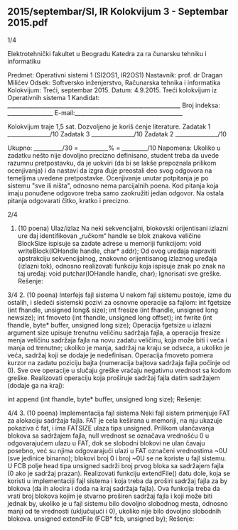 2015/septembar/SI, IR Kolokvijum 3 - Septembar 2015.pdf
--------------------------------------------------------------------------------


1/4

Elektrotehnički fakultet u Beogradu
Katedra za ra
čunarsku tehniku i informatiku

Predmet: Operativni sistemi 1 (SI2OS1, IR2OS1)
Nastavnik:   prof. dr Dragan Milićev
Odsek: Softversko inženjerstvo, Računarska tehnika i informatika
Kolokvijum: Treći, septembar 2015.
Datum: 4.9.2015.
Treći kolokvijum iz Operativnih sistema 1
Kandidat:
     _____________________________________________________________
Broj indeksa: ________________  E-mail:______________________________________

Kolokvijum traje 1,5 sat. Dozvoljeno je koriš
ćenje literature.
Zadatak 1 _______________/10   Zadatak 3 _______________/10
Zadatak 2 _______________/10

Ukupno: __________/30 = __________% = _________/10
Napomena:    Ukoliko  u  zadatku  nešto  nije  dovoljno  precizno  definisano,  student  treba  da
uvede razumnu pretpostavku, da je uokviri (da bi se lakše prepoznala prilikom ocenjivanja) i
da  nastavi  da  izgra
đuje  preostali  deo  svog  odgovora  na  temeljima  uvedene  pretpostavke.
Ocenjivanje  unutar  potpitanja  je  po  sistemu  "sve  ili  ništa",  odnosno  nema  parcijalnih  poena.
Kod  pitanja  koja  imaju  ponuđene  odgovore  treba samo  zaokružiti  jedan  odgovor.  Na  ostala
pitanja odgovarati čitko, kratko i precizno.


2/4
1. (10 poena) Ulaz/izlaz
Na  neki  sekvencijalni,  blokovski  orijentisani  izlazni  ure
đaj  identifikovan  „ručkom“ handle
se blok znakova veličine BlockSize ispisuje sa zadate adrese u memoriji funkcijom:
void writeBlock(IOHandle handle, char* addr);
Od   ovog   uređaja   napraviti   apstrakciju  sekvencijalnog,  znakovno orijentisanog  izlaznog
uređaja (izlazni tok), odnosno realizovati funkciju koja ispisuje znak po znak na taj uređaj:
void putchar(IOHandle handle, char);
Ignorisati sve greške.
Rešenje:

3/4
2. (10 poena) Interfejs fajl sistema
U nekom fajl sistemu postoje, izme
đu ostalih, i sledeći sistemski pozivi za osnovne operacije
sa fajlom:
int fgetsize  (int fhandle, unsigned long& size);
int fresize   (int fhandle, unsigned long newsize);
int fmoveto   (int fhandle, unsigned long offset);
int fwrite    (int fhandle, byte* buffer, unsigned long size);
Operacija fgetsize  u  izlazni  argument size  upisuje  trenutnu  veličinu  sadržaja  fajla,  a
operacija
fresize menja veličinu sadržaja fajla na novu zadatu veličinu, koja može biti i veća
i  manja  od  trenutne;  ukoliko  je  manja,  sadržaj  na  kraju  se  odseca,  a  ukoliko  je  veća,  sadržaj
koji  se  dodaje  je  nedefinisan.  Operacija fmoveto  pomera  kurzor  na  zadatu  poziciju  bajta
(numeracija  bajtova  sadržaja  fajla  počinje  od  0).  Sve  ove  operacije  u  slučaju  greške  vraćaju
negativnu vrednost sa kodom greške.
Realizovati operaciju koja proširuje sadržaj fajla datim sadržajem (dodaje ga na kraj):

int append (int fhandle, byte* buffer, unsigned long size);
Rešenje:










4/4
3. (10 poena) Implementacija fajl sistema
Neki fajl sistem primenjuje FAT za alokaciju sadržaja fajla. FAT je cela keširana u memoriji,
na  nju  ukazuje  pokaziva
č fat,  i  ima FATSIZE  ulaza  tipa unsigned.  Prilikom  ulančavanja
blokova  sa  sadržajem  fajla, null  vrednost  se označava vrednošću 0 u odgovarajućem ulazu u
FAT, dok se slobodni blokovi ne ulan
čavaju posebno, već su njima odgovarajući ulazi u FAT
označeni vrednostima ~0U (sve jedinice binarno); blokovi broj 0 i broj ~0U se ne koriste u fajl
sistemu. U FCB polje head tipa unsigned sadrži broj prvog bloka sa sadržajem fajla (0 ako je
sadržaj prazan).
Realizovati  funkciju extendFile()  datu  dole,  koja se koristi u implementaciji fajl sistema i
koja  treba  da  proširi  sadržaj  fajla  za
by  blokova  (da  ih  alocira  i  doda  na  kraj  sadržaja  fajla).
Ova funkcija treba da vrati broj blokova kojim je stvarno proširen sadržaj fajla i koji može biti
jednak by,  ukoliko  je  u  fajl  sistemu  bilo  dovoljno  slobodnog  mesta,  odnosno  manji  od  te
vrednosti (uključujući i 0), ukoliko nije bilo dovoljno slobodnih blokova.
unsigned extendFile (FCB* fcb, unsigned by);
Rešenje:
